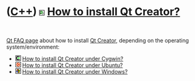 
 

 

 

 

 

([C++](Cpp.md)) ![Qt Creator](PicQtCreator.png) [How to install Qt Creator?](CppQtCreatorInstall.md)
======================================================================================================

 

[Qt FAQ page](CppQtFaq.md) about how to install [Qt
Creator](CppQtCreator.md), depending on the operating
system/environment:

-   ![Cygwin](PicCygwin.png) [How to install Qt Creator under
    Cygwin?](CppQtCreatorInstallCygwin.md)
-   ![Ubuntu](PicUbuntu.png) [How to install Qt Creator under
    Ubuntu?](CppQtCreatorInstallUbuntu.md)
-   ![Windows](PicWindows.png) [How to install Qt Creator under
    Windows?](CppQtCreatorInstallWindows.md)

 

 

 

 

 

 

